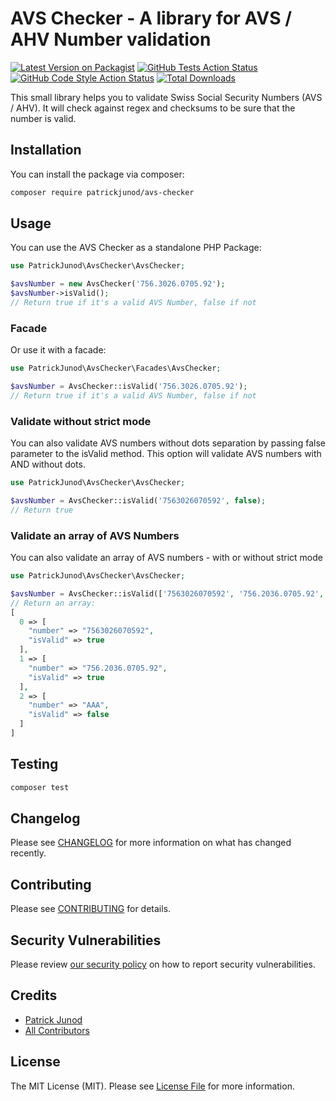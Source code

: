 # AVS Checker - A library for AVS / AHV Number validation

[![Latest Version on Packagist](https://img.shields.io/packagist/v/patrickjunod/avs-checker.svg?style=flat-square)](https://packagist.org/packages/patrickjunod/avs-checker)
[![GitHub Tests Action Status](https://img.shields.io/github/workflow/status/patrickjunod/avs-checker/run-tests?label=tests)](https://github.com/patrickjunod/avs-checker/actions?query=workflow%3Arun-tests+branch%3Amain)
[![GitHub Code Style Action Status](https://img.shields.io/github/workflow/status/patrickjunod/avs-checker/Check%20&%20fix%20styling?label=code%20style)](https://github.com/patrickjunod/avs-checker/actions?query=workflow%3A"Check+%26+fix+styling"+branch%3Amain)
[![Total Downloads](https://img.shields.io/packagist/dt/patrickjunod/avs-checker.svg?style=flat-square)](https://packagist.org/packages/patrickjunod/avs-checker)


This small library helps you to validate Swiss Social Security Numbers (AVS / AHV). It will check against regex and checksums to be sure that the number is valid.

## Installation

You can install the package via composer:

```bash
composer require patrickjunod/avs-checker
```

## Usage

You can use the AVS Checker as a standalone PHP Package:
```php
use PatrickJunod\AvsChecker\AvsChecker;

$avsNumber = new AvsChecker('756.3026.0705.92');
$avsNumber->isValid();
// Return true if it's a valid AVS Number, false if not
```

### Facade
Or use it with a facade:
```php
use PatrickJunod\AvsChecker\Facades\AvsChecker;

$avsNumber = AvsChecker::isValid('756.3026.0705.92');
// Return true if it's a valid AVS Number, false if not
```

### Validate without strict mode
You can also validate AVS numbers without dots separation by passing false parameter to the isValid method. This option will validate AVS numbers with AND without dots.

```php
use PatrickJunod\AvsChecker\AvsChecker;

$avsNumber = AvsChecker::isValid('7563026070592', false);
// Return true
```
### Validate an array of AVS Numbers
You can also validate an array of AVS numbers - with or without strict mode

```php
use PatrickJunod\AvsChecker\AvsChecker;

$avsNumber = AvsChecker::isValid(['7563026070592', '756.2036.0705.92', 'AAA'], false);
// Return an array:
[
  0 => [
    "number" => "7563026070592",
    "isValid" => true
  ],
  1 => [
    "number" => "756.2036.0705.92",
    "isValid" => true
  ],
  2 => [
    "number" => "AAA",
    "isValid" => false
  ]
]
```

## Testing

```bash
composer test
```

## Changelog

Please see [CHANGELOG](CHANGELOG.md) for more information on what has changed recently.

## Contributing

Please see [CONTRIBUTING](.github/CONTRIBUTING.md) for details.

## Security Vulnerabilities

Please review [our security policy](../../security/policy) on how to report security vulnerabilities.

## Credits

- [Patrick Junod](https://github.com/PatrickJunod)
- [All Contributors](../../contributors)

## License

The MIT License (MIT). Please see [License File](LICENSE.md) for more information.
